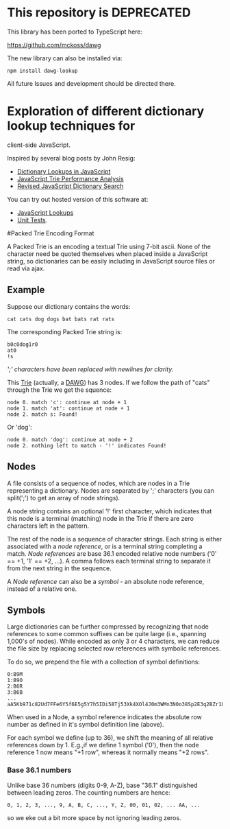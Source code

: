 # This repository is DEPRECATED

This library has been ported to TypeScript here:

https://github.com/mckoss/dawg

The new library can also be installed via:

```
npm install dawg-lookup
```

All future Issues and development should be directed there.

# Exploration of different dictionary lookup techniques for
client-side JavaScript.

Inspired by several blog posts by John Resig:

- [Dictionary Lookups in JavaScript]
- [JavaScript Trie Performance Analysis]
- [Revised JavaScript Dictionary Search]

You can try out hosted version of this software at:

- [JavaScript Lookups]
- [Unit Tests].

#Packed Trie Encoding Format

A Packed Trie is an encoding a textual Trie using 7-bit ascii. None of
the character need be quoted themselves when placed inside a
JavaScript string, so dictionaries can be easily including in
JavaScript source files or read via ajax.

## Example

Suppose our dictionary contains the words:

    cat cats dog dogs bat bats rat rats

The corresponding Packed Trie string is:

    b0c0dog1r0
    at0
    !s

*';' characters have been replaced with newlines for clarity.*

This [Trie] (actually, a [DAWG]) has 3 nodes. If we follow the path of
"cats" through the Trie we get the squence:

    node 0. match 'c': continue at node + 1
    node 1. match 'at': continue at node + 1
    node 2. match s: Found!

Or 'dog':

    node 0. match 'dog': continue at node + 2
    node 2. nothing left to match - '!' indicates Found!

## Nodes

A file consists of a sequence of nodes, which are nodes in a Trie
representing a dictionary. Nodes are separated by ';' characters (you
can split(';') to get an array of node strings).

A node string contains an optional '!' first character, which
indicates that this node is a terminal (matching) node in the Trie if
there are zero characters left in the pattern.

The rest of the node is a sequence of character strings. Each string
is either associated with a *node reference*, or is a terminal string
completing a match. *Node references* are base 36.1 encoded relative
node numbers ('0' == +1, '1' == +2, ...). A comma follows each
terminal string to separate it from the next string in the sequence.

A *Node reference* can also be a *symbol* - an absolute node
reference, instead of a relative one.

## Symbols

Large dictionaries can be further compressed by recognizing that node
references to some common suffixes can be quite large (i.e., spanning
1,000's of nodes). While encoded as only 3 or 4 characters, we can
reduce the file size by replacing selected row references with
symbolic references.

To do so, we prepend the file with a collection of symbol definitions:

    0:B9M
    1:B9O
    2:B6R
    3:B6B
    ...
    aA5Kb971c82Ud7FFe6Y5f6E5g5Y7h5IDi58Tj53Xk4XOl4J0m3WMn3N0o38Sp2E3q2BZr1QIs0JFtXHuLPvE2w4Kx41y24zS

When used in a Node, a symbol reference indicates the absolute row
number as defined in it's symbol definition line (above).

For each symbol we define (up to 36), we shift the meaning of all
relative references down by 1. E.g.,if we define 1 symbol ('0'), then
the node reference 1 now means "+1 row", whereas it normally means "+2
rows".

### Base 36.1 numbers

Unlike base 36 numbers (digits 0-9, A-Z), base "36.1" distinguished
between leading zeros. The counting numbers are hence:

    0, 1, 2, 3, ..., 9, A, B, C, ..., Y, Z, 00, 01, 02, ... AA, ...

so we eke out a bit more space by not ignoring leading zeros.

  [Trie]: http://en.wikipedia.org/wiki/Trie
  [DAWG]: http://en.wikipedia.org/wiki/Directed_acyclic_word_graph
  [JavaScript Lookups]: http://lookups.pageforest.com/
  [Unit Tests]: http://lookups.pageforest.com/test/test-runner.html
  [Dictionary Lookups in JavaScript]: http://ejohn.org/blog/dictionary-lookups-in-javascript/
  [JavaScript Trie Performance Analysis]:  http://ejohn.org/blog/javascript-trie-performance-analysis/
  [Revised JavaScript Dictionary Search]: http://ejohn.org/blog/revised-javascript-dictionary-search/